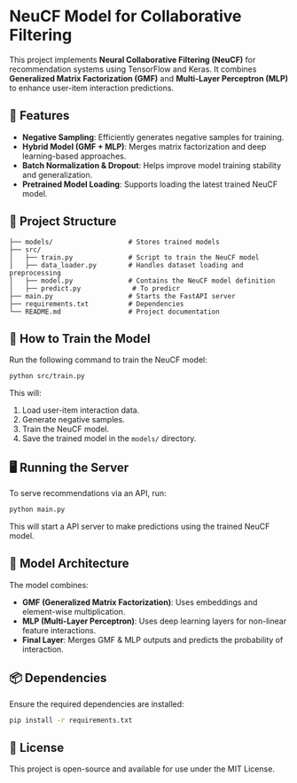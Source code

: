 # NeuCF Model for Collaborative Filtering

This project implements **Neural Collaborative Filtering (NeuCF)** for recommendation systems using TensorFlow and Keras. It combines **Generalized Matrix Factorization (GMF)** and **Multi-Layer Perceptron (MLP)** to enhance user-item interaction predictions.

## 📌 Features
- **Negative Sampling**: Efficiently generates negative samples for training.
- **Hybrid Model (GMF + MLP)**: Merges matrix factorization and deep learning-based approaches.
- **Batch Normalization & Dropout**: Helps improve model training stability and generalization.
- **Pretrained Model Loading**: Supports loading the latest trained NeuCF model.

## 📂 Project Structure
```
├── models/                   # Stores trained models
├── src/
│   ├── train.py              # Script to train the NeuCF model
│   ├── data_loader.py        # Handles dataset loading and preprocessing
│   ├── model.py              # Contains the NeuCF model definition
│   ├── predict.py             # To predicr
├── main.py                   # Starts the FastAPI server
├── requirements.txt          # Dependencies
└── README.md                 # Project documentation
```

## 🚀 How to Train the Model
Run the following command to train the NeuCF model:
```sh
python src/train.py
```
This will:
1. Load user-item interaction data.
2. Generate negative samples.
3. Train the NeuCF model.
4. Save the trained model in the `models/` directory.

## 🖥 Running the Server
To serve recommendations via an API, run:
```sh
python main.py
```
This will start a API server to make predictions using the trained NeuCF model.

## 📌 Model Architecture
The model combines:
- **GMF (Generalized Matrix Factorization)**: Uses embeddings and element-wise multiplication.
- **MLP (Multi-Layer Perceptron)**: Uses deep learning layers for non-linear feature interactions.
- **Final Layer**: Merges GMF & MLP outputs and predicts the probability of interaction.

## 📦 Dependencies
Ensure the required dependencies are installed:
```sh
pip install -r requirements.txt
```

## 📜 License
This project is open-source and available for use under the MIT License.

